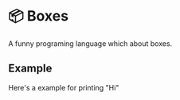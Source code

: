 # 📦 Boxes
A funny programing language which about boxes.

## Example
Here's a example for printing "Hi"
```
```
